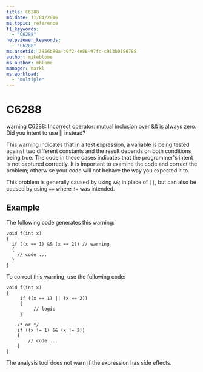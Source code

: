 ```yaml
---
title: C6288
ms.date: 11/04/2016
ms.topic: reference
f1_keywords:
  - "C6288"
helpviewer_keywords:
  - "C6288"
ms.assetid: 3856b80a-c9f2-4e86-97fc-c913b0186788
author: mikeblome
ms.author: mblome
manager: markl
ms.workload:
  - "multiple"
---
```

# C6288
warning C6288: Incorrect operator: mutual inclusion over && is always zero. Did you intent to use &#124;&#124; instead?

 This warning indicates that in a test expression, a variable is being tested against two different constants and the result depends on both conditions being true. The code in these cases indicates that the programmer's intent is not captured correctly. It is important to examine the code and correct the problem; otherwise your code will not behave the way you expected it to.

 This problem is generally caused by using `&&`; in place of `||`, but can also be caused by using `==` where `!=` was intended.

## Example
 The following code generates this warning:

```
void f(int x)
{
  if ((x == 1) && (x == 2)) // warning
  {
    // code ...
  }
}
```

 To correct this warning, use the following code:

```
void f(int x)
{
     if ((x == 1) || (x == 2))
     {
          // logic
     }

    /* or */
    if ((x != 1) && (x != 2))
    {
        // code ...
    }
}
```

 The analysis tool does not warn if the expression has side effects.
